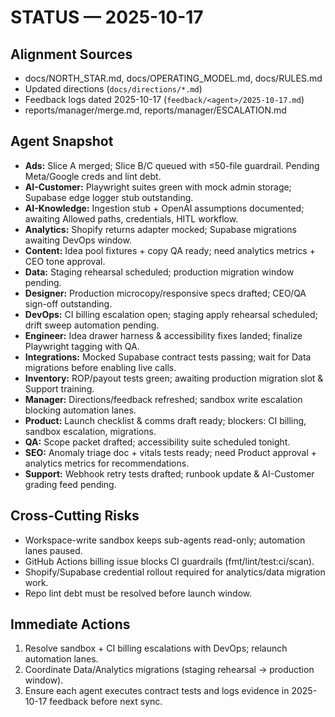 # STATUS — 2025-10-17

## Alignment Sources
- docs/NORTH_STAR.md, docs/OPERATING_MODEL.md, docs/RULES.md
- Updated directions (`docs/directions/*.md`)
- Feedback logs dated 2025-10-17 (`feedback/<agent>/2025-10-17.md`)
- reports/manager/merge.md, reports/manager/ESCALATION.md

## Agent Snapshot
- **Ads:** Slice A merged; Slice B/C queued with ≤50-file guardrail. Pending Meta/Google creds and lint debt.
- **AI-Customer:** Playwright suites green with mock admin storage; Supabase edge logger stub outstanding.
- **AI-Knowledge:** Ingestion stub + OpenAI assumptions documented; awaiting Allowed paths, credentials, HITL workflow.
- **Analytics:** Shopify returns adapter mocked; Supabase migrations awaiting DevOps window.
- **Content:** Idea pool fixtures + copy QA ready; need analytics metrics + CEO tone approval.
- **Data:** Staging rehearsal scheduled; production migration window pending.
- **Designer:** Production microcopy/responsive specs drafted; CEO/QA sign-off outstanding.
- **DevOps:** CI billing escalation open; staging apply rehearsal scheduled; drift sweep automation pending.
- **Engineer:** Idea drawer harness & accessibility fixes landed; finalize Playwright tagging with QA.
- **Integrations:** Mocked Supabase contract tests passing; wait for Data migrations before enabling live calls.
- **Inventory:** ROP/payout tests green; awaiting production migration slot & Support training.
- **Manager:** Directions/feedback refreshed; sandbox write escalation blocking automation lanes.
- **Product:** Launch checklist & comms draft ready; blockers: CI billing, sandbox escalation, migrations.
- **QA:** Scope packet drafted; accessibility suite scheduled tonight.
- **SEO:** Anomaly triage doc + vitals tests ready; need Product approval + analytics metrics for recommendations.
- **Support:** Webhook retry tests drafted; runbook update & AI-Customer grading feed pending.

## Cross-Cutting Risks
- Workspace-write sandbox keeps sub-agents read-only; automation lanes paused.
- GitHub Actions billing issue blocks CI guardrails (fmt/lint/test:ci/scan).
- Shopify/Supabase credential rollout required for analytics/data migration work.
- Repo lint debt must be resolved before launch window.

## Immediate Actions
1. Resolve sandbox + CI billing escalations with DevOps; relaunch automation lanes.
2. Coordinate Data/Analytics migrations (staging rehearsal → production window).
3. Ensure each agent executes contract tests and logs evidence in 2025-10-17 feedback before next sync.
